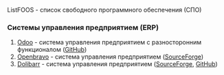 ListFOOS - cписок свободного программного обеспечения (СПО)
### Системы управления предприятием (ERP)
1. [Odoo](https://www.odoo.com/) - система управления предприятием с разносторонним функционалом ([GitHub](https://github.com/odoo))
2. [Openbravo](http://www.openbravo.com/) - система управления предприятием ([SourceForge](http://sourceforge.net/projects/openbravo/))
3. [Dolibarr](http://www.dolibarr.org/) - система управления предприятием ([SourceForge](http://sourceforge.net/projects/dolibarr/), [GitHub](https://github.com/Dolibarr/dolibarr/))
